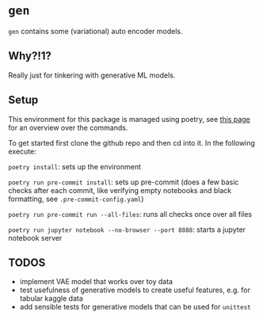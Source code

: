 # `gen` 

`gen` contains some (variational) auto encoder models.

## Why?!1?

Really just for tinkering with generative ML models.

## Setup

This environment for this package is managed using poetry, see [this page](https://python-poetry.org/docs/cli) for an overview over the commands.

To get started first clone the github repo and then cd into it. In the following execute:

`poetry install`: sets up the environment

`poetry run pre-commit install`: sets up pre-commit (does a few basic checks after each commit, like verifying empty notebooks and black formatting, see `.pre-commit-config.yaml`)

`poetry run pre-commit run --all-files`: runs all checks once over all files

`poetry run jupyter notebook --no-browser --port 8888`: starts a jupyter notebook server

## TODOS

* implement VAE model that works over toy data
* test usefulness of generative models to create useful features, e.g. for tabular kaggle data
* add sensible tests for generative models that can be used for `unittest`
